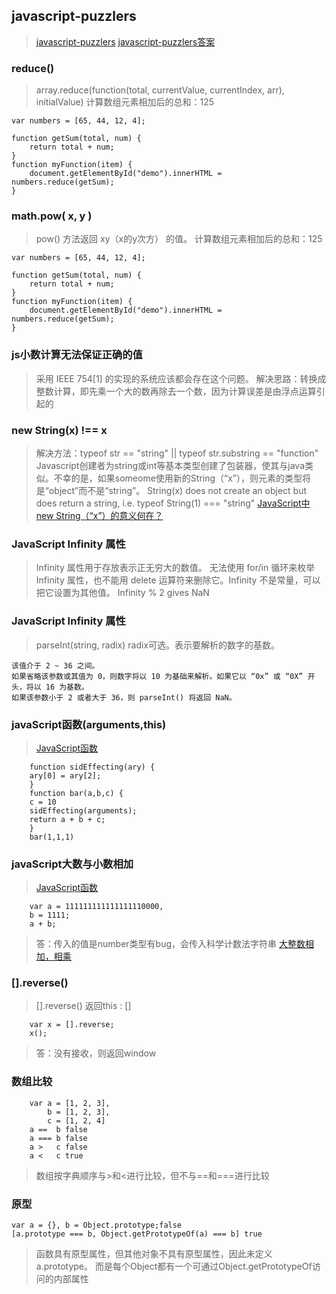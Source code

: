 ## javascript-puzzlers
> [javascript-puzzlers](http://javascript-puzzlers.herokuapp.com/)
> [javascript-puzzlers答案](https://flyfy1.github.io/language/2014/02/23/js-tricks-from-js-puzzlers.html)
### reduce() 
> array.reduce(function(total, currentValue, currentIndex, arr), initialValue)
> 计算数组元素相加后的总和：125

    var numbers = [65, 44, 12, 4];
    
    function getSum(total, num) {
        return total + num;
    }
    function myFunction(item) {
        document.getElementById("demo").innerHTML = numbers.reduce(getSum);
    }

### math.pow( x, y )  
> pow() 方法返回 xy（x的y次方） 的值。
> 计算数组元素相加后的总和：125

    var numbers = [65, 44, 12, 4];
    
    function getSum(total, num) {
        return total + num;
    }
    function myFunction(item) {
        document.getElementById("demo").innerHTML = numbers.reduce(getSum);
    }    

### js小数计算无法保证正确的值 
> 采用 IEEE 754[1] 的实现的系统应该都会存在这个问题。
> 解决思路：转换成整数计算，即先乘一个大的数再除去一个数，因为计算误差是由浮点运算引起的
### new String(x) !== x 
> 解决方法：typeof str == "string" || typeof str.substring == "function"
> Javascript创建者为string或int等基本类型创建了包装器，使其与java类似。不幸的是，如果someome使用新的String（“x”），则元素的类型将是“object”而不是“string”。
>String(x) does not create an object but does return a string, i.e. typeof String(1) === "string"
>[JavaScript中 new String（“x”）的意义何在？](https://stackoverflow.com/questions/5750656/whats-the-point-of-new-stringx-in-javascript)
### JavaScript Infinity 属性
> Infinity 属性用于存放表示正无穷大的数值。
> 无法使用 for/in 循环来枚举 Infinity 属性，也不能用 delete 运算符来删除它。Infinity 不是常量，可以把它设置为其他值。
>Infinity % 2 gives NaN

### JavaScript Infinity 属性
> parseInt(string, radix)
> radix可选。表示要解析的数字的基数。

    该值介于 2 ~ 36 之间。
    如果省略该参数或其值为 0，则数字将以 10 为基础来解析。如果它以 “0x” 或 “0X” 开头，将以 16 为基数。
    如果该参数小于 2 或者大于 36，则 parseInt() 将返回 NaN。

### javaScript函数(arguments,this)
> [JavaScript函数](https://www.jianshu.com/p/3177b1f82bc0)
 
        function sidEffecting(ary) {
        ary[0] = ary[2];
        }
        function bar(a,b,c) {
        c = 10
        sidEffecting(arguments);
        return a + b + c;
        }
        bar(1,1,1)

### javaScript大数与小数相加
> [JavaScript函数](https://www.jianshu.com/p/3177b1f82bc0)
 

        var a = 111111111111111110000,
        b = 1111;
        a + b;

> 答：传入的值是number类型有bug，会传入科学计数法字符串
> [大整数相加，相乘](https://blog.csdn.net/mine666/article/details/8840164)
### [].reverse()
> [].reverse() 返回this : []
 

        var x = [].reverse;
        x();

> 答：没有接收，则返回window

### 数组比较

        var a = [1, 2, 3],
            b = [1, 2, 3],
            c = [1, 2, 4]
        a ==  b false
        a === b false
        a >   c false
        a <   c true
> 数组按字典顺序与>和<进行比较，但不与==和===进行比较

### 原型

    var a = {}, b = Object.prototype;false
    [a.prototype === b, Object.getPrototypeOf(a) === b] true
        
> 函数具有原型属性，但其他对象不具有原型属性，因此未定义a.prototype。 而是每个Object都有一个可通过Object.getPrototypeOf访问的内部属性